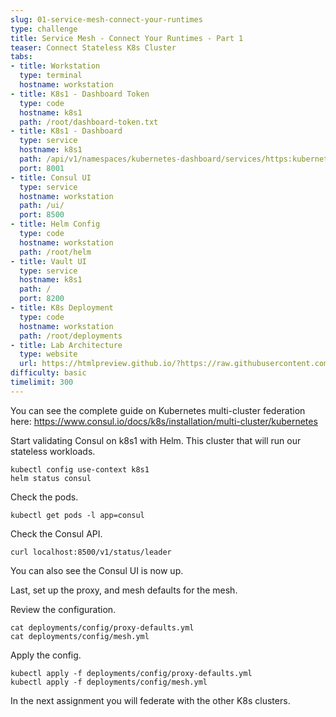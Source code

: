 ```yaml
---
slug: 01-service-mesh-connect-your-runtimes
type: challenge
title: Service Mesh - Connect Your Runtimes - Part 1
teaser: Connect Stateless K8s Cluster
tabs:
- title: Workstation
  type: terminal
  hostname: workstation
- title: K8s1 - Dashboard Token
  type: code
  hostname: k8s1
  path: /root/dashboard-token.txt
- title: K8s1 - Dashboard
  type: service
  hostname: k8s1
  path: /api/v1/namespaces/kubernetes-dashboard/services/https:kubernetes-dashboard:/proxy/
  port: 8001
- title: Consul UI
  type: service
  hostname: workstation
  path: /ui/
  port: 8500
- title: Helm Config
  type: code
  hostname: workstation
  path: /root/helm
- title: Vault UI
  type: service
  hostname: k8s1
  path: /
  port: 8200
- title: K8s Deployment
  type: code
  hostname: workstation
  path: /root/deployments
- title: Lab Architecture
  type: website
  url: https://htmlpreview.github.io/?https://raw.githubusercontent.com/hashicorp/field-workshops-consul/master/instruqt-tracks/consul-life-of-a-developer/assets/diagrams/diagrams.html
difficulty: basic
timelimit: 300
---
```

You can see the complete guide on Kubernetes multi-cluster federation here: https://www.consul.io/docs/k8s/installation/multi-cluster/kubernetes <br>

Start validating Consul on k8s1 with Helm. This cluster that will run our stateless workloads.  <br>

```
kubectl config use-context k8s1
helm status consul
```

Check the pods. <br>

```
kubectl get pods -l app=consul
```

Check the Consul API. <br>

```
curl localhost:8500/v1/status/leader
```

You can also see the Consul UI is now up. <br>

Last, set up the proxy, and mesh defaults for the mesh. <br>

Review the configuration. <br>

```
cat deployments/config/proxy-defaults.yml
cat deployments/config/mesh.yml
```

Apply the config. <br>

```
kubectl apply -f deployments/config/proxy-defaults.yml
kubectl apply -f deployments/config/mesh.yml
```

In the next assignment you will federate with the other K8s clusters.